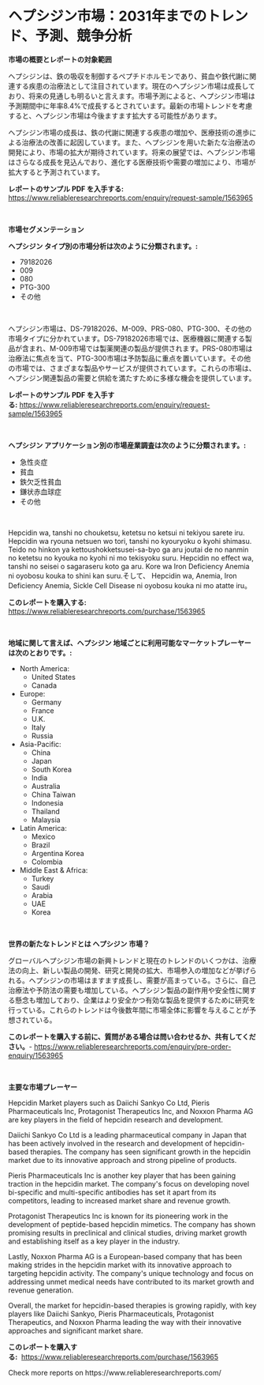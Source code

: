 <p><h1>ヘプシジン市場：2031年までのトレンド、予測、競争分析</h1></p><p><strong>市場の概要とレポートの対象範囲</strong></p>
<p><p>ヘプシジンは、鉄の吸収を制御するペプチドホルモンであり、貧血や鉄代謝に関連する疾患の治療法として注目されています。現在のヘプシジン市場は成長しており、将来の見通しも明るいと言えます。市場予測によると、ヘプシジン市場は予測期間中に年率8.4%で成長するとされています。最新の市場トレンドを考慮すると、ヘプシジン市場は今後ますます拡大する可能性があります。</p><p>ヘプシジン市場の成長は、鉄の代謝に関連する疾患の増加や、医療技術の進歩による治療法の改善に起因しています。また、ヘプシジンを用いた新たな治療法の開発により、市場の拡大が期待されています。将来の展望では、ヘプシジン市場はさらなる成長を見込んでおり、進化する医療技術や需要の増加により、市場が拡大すると予測されています。</p></p>
<p><strong>レポートのサンプル PDF を入手する:</strong> <a href="https://www.reliableresearchreports.com/enquiry/request-sample/1563965">https://www.reliableresearchreports.com/enquiry/request-sample/1563965</a></p>
<p>&nbsp;</p>
<p><strong>市場セグメンテーション</strong></p>
<p><strong>ヘプシジン タイプ別の市場分析は次のように分類されます。:</strong></p>
<p><ul><li>79182026</li><li>009</li><li>080</li><li>PTG-300</li><li>その他</li></ul></p>
<p>&nbsp;</p>
<p><p>ヘプシジン市場は、DS-79182026、M-009、PRS-080、PTG-300、その他の市場タイプに分かれています。DS-79182026市場では、医療機器に関連する製品が含まれ、M-009市場では製薬関連の製品が提供されます。PRS-080市場は治療法に焦点を当て、PTG-300市場は予防製品に重点を置いています。その他の市場では、さまざまな製品やサービスが提供されています。これらの市場は、ヘプシジン関連製品の需要と供給を満たすために多様な機会を提供しています。</p></p>
<p><strong>レポートのサンプル PDF を入手する:</strong>&nbsp;<a href="https://www.reliableresearchreports.com/enquiry/request-sample/1563965">https://www.reliableresearchreports.com/enquiry/request-sample/1563965</a></p>
<p>&nbsp;</p>
<p><strong> ヘプシジン アプリケーション別の市場産業調査は次のように分類されます。:</strong></p>
<p><ul><li>急性炎症</li><li>貧血</li><li>鉄欠乏性貧血</li><li>鎌状赤血球症</li><li>その他</li></ul></p>
<p>&nbsp;</p>
<p><p>Hepcidin wa, tanshi no chouketsu, ketetsu no ketsui ni tekiyou sarete iru. Hepcidin wa ryouna netsuen wo tori, tanshi no kyouryoku o kyohi shimasu. Teido no hinkon ya kettoushokketsusei-sa-byo ga aru joutai de no nanmin no ketetsu no kyouka no kyohi ni mo tekisyoku suru. Hepcidin no effect wa, tanshi no seisei o sagaraseru koto ga aru. Kore wa Iron Deficiency Anemia ni oyobosu kouka to shini kan suru.そして、 Hepcidin wa, Anemia, Iron Deficiency Anemia, Sickle Cell Disease ni oyobosu kouka ni mo atatte iru。</p></p>
<p><strong>このレポートを購入する:</strong>&nbsp; <a href="https://www.reliableresearchreports.com/purchase/1563965">https://www.reliableresearchreports.com/purchase/1563965</a></p>
<p>&nbsp;</p>
<p><strong>地域に関して言えば、ヘプシジン 地域ごとに利用可能なマーケットプレーヤーは次のとおりです。:</strong></p>
<p><ul>
    <li>
        North America:
        <ul>
            <li>United States</li>
            <li>Canada</li>
        </ul>
    </li>
    <li>
        Europe:
        <ul>
            <li>Germany</li>
            <li>France</li>
            <li>U.K.</li>
            <li>Italy</li>
            <li>Russia</li>
        </ul>
    </li>
    <li>
        Asia-Pacific:
        <ul>
            <li>China</li>
            <li>Japan</li>
            <li>South Korea</li>
            <li>India</li>
            <li>Australia</li>
            <li>China Taiwan</li>
            <li>Indonesia</li>
            <li>Thailand</li>
            <li>Malaysia</li>
        </ul>
    </li>
    <li>
        Latin America:
        <ul>
            <li>Mexico</li>
            <li>Brazil</li>
            <li>Argentina Korea</li>
            <li>Colombia</li>
        </ul>
    </li>
    <li>
        Middle East & Africa:
        <ul>
            <li>Turkey</li>
            <li>Saudi</li>
            <li>Arabia</li>
            <li>UAE</li>
            <li>Korea</li>
        </ul>
    </li>
    </ul></p>
<p>&nbsp;</p>
<p><strong>世界の新たなトレンドとは ヘプシジン 市場？</strong></p>
<p><p>グローバルヘプシジン市場の新興トレンドと現在のトレンドのいくつかは、治療法の向上、新しい製品の開発、研究と開発の拡大、市場参入の増加などが挙げられる。ヘプシジンの市場はますます成長し、需要が高まっている。さらに、自己治療法や予防法の需要も増加している。ヘプシジン製品の副作用や安全性に関する懸念も増加しており、企業はより安全かつ有効な製品を提供するために研究を行っている。これらのトレンドは今後数年間に市場全体に影響を与えることが予想されている。</p></p>
<p><strong>このレポートを購入する前に、質問がある場合は問い合わせるか、共有してください。</strong>- <a href="https://www.reliableresearchreports.com/enquiry/pre-order-enquiry/1563965">https://www.reliableresearchreports.com/enquiry/pre-order-enquiry/1563965</a></p>
<p>&nbsp;</p>
<p><strong>主要な市場プレーヤー</strong></p>
<p><p>Hepcidin Market players such as Daiichi Sankyo Co Ltd, Pieris Pharmaceuticals Inc, Protagonist Therapeutics Inc, and Noxxon Pharma AG are key players in the field of hepcidin research and development.</p><p>Daiichi Sankyo Co Ltd is a leading pharmaceutical company in Japan that has been actively involved in the research and development of hepcidin-based therapies. The company has seen significant growth in the hepcidin market due to its innovative approach and strong pipeline of products.</p><p>Pieris Pharmaceuticals Inc is another key player that has been gaining traction in the hepcidin market. The company's focus on developing novel bi-specific and multi-specific antibodies has set it apart from its competitors, leading to increased market share and revenue growth.</p><p>Protagonist Therapeutics Inc is known for its pioneering work in the development of peptide-based hepcidin mimetics. The company has shown promising results in preclinical and clinical studies, driving market growth and establishing itself as a key player in the industry.</p><p>Lastly, Noxxon Pharma AG is a European-based company that has been making strides in the hepcidin market with its innovative approach to targeting hepcidin activity. The company's unique technology and focus on addressing unmet medical needs have contributed to its market growth and revenue generation.</p><p>Overall, the market for hepcidin-based therapies is growing rapidly, with key players like Daiichi Sankyo, Pieris Pharmaceuticals, Protagonist Therapeutics, and Noxxon Pharma leading the way with their innovative approaches and significant market share.</p></p>
<p><strong>このレポートを購入する:</strong>&nbsp;&nbsp;<a href="https://www.reliableresearchreports.com/purchase/1563965">https://www.reliableresearchreports.com/purchase/1563965</a></p>
<p>Check more reports on https://www.reliableresearchreports.com/</p>